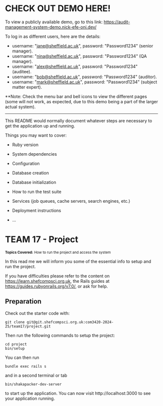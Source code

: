 # CHECK OUT DEMO HERE!
To view a publicly available demo, go to this link: https://audit-management-system-demo.nick-efe-oni.dev/

To log in as different users, here are the details:
- username: "jane@sheffield.ac.uk", password: "Password1234" (senior manager).
- username: "nina@sheffield.ac.uk", password: "Password1234" (QA manager).
- username: "alex@sheffield.ac.uk", password: "Password1234" (auditee).
- username: "bob@sheffield.ac.uk", password: "Password1234" (auditor).
- username: "mark@sheffield.ac.uk", password: "Password1234" (subject matter expert).

**Note: Check the menu bar and bell icons to view the different pages (some will not work, as expected, due to this demo being a part of the larger actual system).

---

This README would normally document whatever steps are necessary to get the
application up and running.

Things you may want to cover:

* Ruby version

* System dependencies

* Configuration

* Database creation

* Database initialization

* How to run the test suite

* Services (job queues, cache servers, search engines, etc.)

* Deployment instructions

* ...

# TEAM 17 - Project

<small>**Topics Covered:** How to run the project and access the system</small><br>

In this read me we will inform you some of the essential info to setup and run the project.

If you have difficulties please refer to the content on https://learn.shefcompsci.org.uk, the Rails guides at https://guides.rubyonrails.org/v7.0/, or ask for help.

## Preparation
Check out the starter code with:
```
git clone git@git.shefcompsci.org.uk:com3420-2024-25/team17/project.git
```

Then run the following commands to setup the project:
```
cd project
bin/setup
```
You can then run
```
bundle exec rails s
```
and in a second terminal or tab
```
bin/shakapacker-dev-server
```
to start up the application. You can now visit http://localhost:3000 to see your application running.
